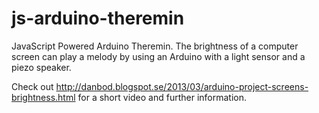 js-arduino-theremin
===================

JavaScript Powered Arduino Theremin. The brightness of a computer screen can play a melody by using an Arduino with a light sensor and a piezo speaker.

Check out http://danbod.blogspot.se/2013/03/arduino-project-screens-brightness.html for a short video and further information.
